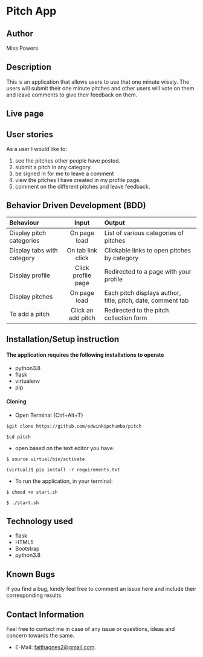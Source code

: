 # Pitch App

## Author

 Miss Powers

## Description

This is an application that allows users to use that one minute wisely. The users will submit their one minute pitches and other users will vote on them and leave comments to give their feedback on them.

## Live page



## User stories

As a user I would like to:

1. see the pitches other people have posted.
2. submit a pitch in any category.
3. be signed in for me to leave a comment
4. view the pitches I have created in my profile page.
5. comment on the different pitches and leave feedback.
   
## Behavior Driven Development (BDD)

| Behaviour | Input |Output |
| :----------------| :-------------------:| :------------------|
| Display pitch categories| On page load | List of various categories of pitches |
| Display tabs with category | On tab link click | Clickable links to open pitches by category |
| Display profile | Click profile page | Redirected to a page with your profile |
| Display pitches | On page load | Each pitch displays author, title, pitch, date, comment tab |
| To add a pitch | Click an add pitch | Redirected to the pitch collection form |

## Installation/Setup instruction

#### The application requires the following installations to operate
* python3.8
* flask
* virtualenv
* pip
 
 #### Cloning

* Open Terminal {Ctrl+Alt+T}

```
$git clone https://github.com/edwinkipchumba/pitch
```
```
$cd pitch
```
* open based on the text editor you have.
  
```
$ source virtual/bin/activate
```
```
(virtual)$ pip install -r requirements.txt 
```
* To run the application, in your terminal:

```
$ chmod +x start.sh
```
```
$ ./start.sh
```

## Technology used

* flask
* HTML5
* Bootstrap
* python3.8

## Known Bugs

If you find a bug, kindly feel free to comment an issue here and include their corresponding results.

## Contact  Information

 Feel free to contact me in case of any issue or questions, ideas and concern towards the same.
 * E-Mail: faithagnes2@gmail.com.

